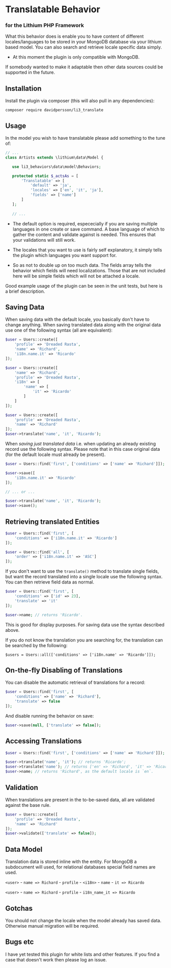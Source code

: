 # Translatable Behavior
### for the Lithium PHP Framework

What this behavior does is enable you to have content of different locales/languages to be stored in your MongoDB database via your lithium based model. You can also search and retrieve locale specific data simply. 

* At this moment the plugin is only compatible with MongoDB.

If somebody wanted to make it adaptable then other data sources could be supported in the future.

## Installation

Install the plugin via composer (this will also pull in any dependencies):
```shell
composer require davidpersson/li3_translate
```

## Usage

In the model you wish to have translatable please add something to the tune of:

```php
// ...
class Artists extends \lithium\data\Model {

   use li3_behaviors\data\model\Behaviors;

   protected static $_actsAs = [
       'Translatable' => [
           'default' => 'ja',
           'locales' => ['en', 'it', 'ja'],
           'fields' => ['name']
       ]
   ];
	
   // ...
```

* The default option is required, espececially if you are saving multiple languages in one create or save command. A base language of which to gather the content and validate against is needed. This ensures that your validations will still work.

* The locales that you want to use is fairly self explanatory, it simply tells the plugin which languages you want support for.

* So as not to double up on too much data. The fields array tells the behavior which fields will need localizations. Those that are not included here will be simple fields which will not be attached a locale.

Good example usage of the plugin can be seen in the unit tests, but here is a brief description.

## Saving Data

When saving data with the default locale, you basically don't have to change anything. When saving translated data along with the original data use one of the following syntax (all are equivalent):

```php
$user = Users::create([
	'profile' => 'Dreaded Rasta',
	'name' => 'Richard',
	'i18n.name.it' => 'Ricardo'
]);

$user = Users::create([
	'name' => 'Richard',
	'profile' => 'Dreaded Rasta',
	'i18n' => [
		'name' => [
			'it' => 'Ricardo'
		]
	]
]);

$user = Users::create([
	'profile' => 'Dreaded Rasta', 
	'name' => 'Richard'
]);
$user->translate('name', 'it', 'Ricardo');
```

When _saving just translated data_ i.e. when updating an already existing record use the following syntax. Please note that in this case original data (for the default locale must already be present).

```php
$user = Users::find('first', ['conditions' => ['name' => 'Richard']]);

$user->save([
	'i18n.name.it' => 'Ricardo'
]);

// ... or ...

$user->translate('name', 'it', 'Ricardo');
$user->save();
```

## Retrieving translated Entities

```php
$user = Users::find('first', [
	'conditions' => ['i18n.name.it' => 'Ricardo']
]);

$user = Users::find('all', [
	'order' => ['i18n.name.it' => 'ASC']
]);
```

If you don't want to use the `translate()` method to translate single fields, but
want the record translated into a single locale use the following syntax. You can
then retrieve field data as normal.

```php
$user = Users::find('first', [
	'conditions' => ['id' => 23],
	'translate' => 'it'
]);

$user->name; // returns 'Ricardo'.
```

This is good for display purposes. For saving
data use the syntax described above.

If you do not know the translation you are searching for, the translation can be searched by the following:

```
$users = Users::all(['conditions' => ['i18n.name' => 'Ricardo']]);
```

## On-the-fly Disabling of Translations

You can disable the automatic retrieval of translations for a record:
```php
$user = Users::find('first', [
	'conditions' => ['name' => 'Richard'], 
	'translate' => false
]);
```

And disable running the behavior on save:
```php
$user->save(null, ['translate' => false]);
```

## Accessing Translations

```php
$user = Users::find('first', ['conditions' => ['name' => 'Richard']]);

$user->translate('name', 'it'); // returns 'Ricardo';
$user->translate('name'); // returns ['en' => 'Richard', 'it' => 'Ricardo'];
$user->name; // returns 'Richard', as the default locale is `en`.
```

## Validation

When translations are present in the to-be-saved data, all are validated against the base rule.

```php
$user = Users::create([
	'profile' => 'Dreaded Rasta', 
	'name' => 'Richard'
]);
$user->validate(['translate' => false]);

```


## Data Model

Translation data is stored inline with the entity. For MongoDB a subdocument will used, for relational databases special field names are used. 

`<user>`
	- `name => Richard`
	- `profile`
	- `<i18n>`
		- `name`
			- `it => Ricardo`

`<user>`
	- `name => Richard`
	- `profile`
	- `i18n_name_it => Ricardo`

## Gotchas

You should not change the locale when the model already has saved data. Otherwise manual
migration will be required.

Bugs etc
--------

I have yet tested this plugin for white lists and other features. If you find a case that doesn't work then please log an issue.
